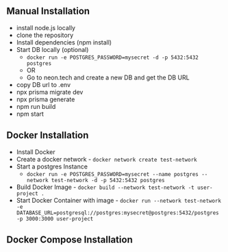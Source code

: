## Manual Installation

- install node.js locally
- clone the repository
- Install dependencies (npm install)
- Start DB locally (optional)
  - `docker run -e POSTGRES_PASSWORD=mysecret -d -p 5432:5432 postgres`
  - OR
  - Go to neon.tech and create a new DB and get the DB URL
- copy DB url to .env
- npx prisma migrate dev
- npx prisma generate
- npm run build
- npm start

## Docker Installation

- Install Docker
- Create a docker network - `docker network create test-network`
- Start a postgres Instance
  - `docker run -e POSTGRES_PASSWORD=mysecret --name postgres --network test-network -d -p 5432:5432 postgres`
- Build Docker Image - `docker build --network test-network -t user-project .`
- Start Docker Container with image - `docker run --network test-network -e DATABASE_URL=postgresql://postgres:mysecret@postgres:5432/postgres -p 3000:3000 user-project`

## Docker Compose Installation

